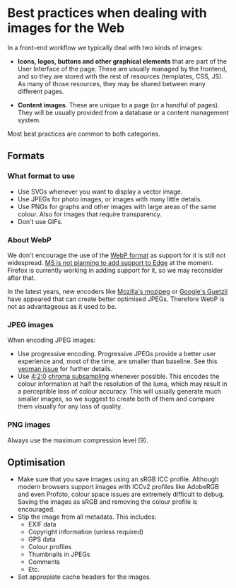 # Best practices when dealing with images for the Web

In a front-end workflow we typically deal with two kinds of images:

* **Icons, logos, buttons and other graphical elements** that are part of the User Interface of the page. These are usually managed by the frontend, and so they are stored with the rest of resources (templates, CSS, JS). As many of those resources, they may be shared between many different pages.

* **Content images**. These are unique to a page (or a handful of pages). They will be usually provided from a database or a content management system.

Most best practices are common to both categories.

## Formats

### What format to use

* Use SVGs whenever you want to display a vector image.
* Use JPEGs for photo images, or images with many little details.
* Use PNGs for graphs and other images with large areas of the same colour. Also for images that require transparency.
* Don't use GIFs.

### About WebP

We don't encourage the use of the [WebP format](https://developers.google.com/speed/webp/) as support for it is still not widespread. [MS is not planning to add support to Edge](https://developer.microsoft.com/en-us/microsoft-edge/platform/status/webpimageformat/) at the moment. Firefox is currently working in adding support for it, so we may reconsider after that.

In the latest years, new encoders like [Mozilla's mozjpeg](https://github.com/mozilla/mozjpeg) or [Google's Guetzli](https://github.com/google/guetzli) have appeared that can create better optimised JPEGs. Therefore WebP is not as advantageous as it used to be.

### JPEG images

When encoding JPEG images:

* Use progressive encoding. Progressive JPEGs provide a better user experience and, most of the time, are smaller than baseline. See this [yeoman issue](https://github.com/yeoman/yeoman/issues/810) for further details.
* Use [4:2:0](https://en.wikipedia.org/wiki/Chroma_subsampling#4:2:0) [chroma subsampling](https://en.wikipedia.org/wiki/Chroma_subsampling) whenever possible. This encodes the colour information at half the resolution of the luma, which may result in a perceptible loss of colour accuracy. This will usually generate much smaller images, so we suggest to create both of them and compare them visually for any loss of quality.

### PNG images

Always use the maximum compression level (9).

## Optimisation

* Make sure that you save images using an sRGB ICC profile. Although modern browsers support images with ICCv2 profiles like AdobeRGB and even Profoto, colour space issues are extremely difficult to debug. Saving the images as sRGB and removing the colour profile is encouraged.
* Stip the image from all metadata. This includes:
    * EXIF data
    * Copyright information (unless required)
    * GPS data
    * Colour profiles
    * Thumbnails in JPEGs
    * Comments
    * Etc.
* Set appropiate cache headers for the images.

